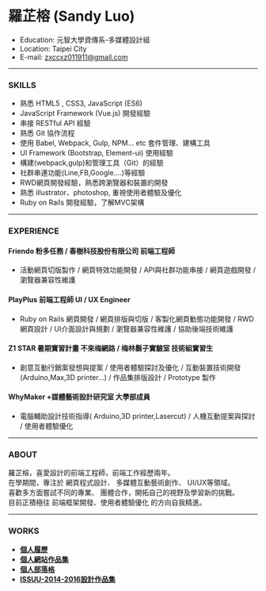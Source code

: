 # 羅芷榕 (Sandy Luo)
- Education: 元智大學資傳系-多媒體設計組
- Location: Taipei City
- E-mail: zxccxz011911@gmail.com

<hr>

### SKILLS
- 熟悉 HTML5 , CSS3, JavaScript (ES6)
- JavaScript Framework (Vue.js) 開發經驗
- 串接 RESTful API 經驗
- 熟悉 Git 協作流程
- 使用 Babel, Webpack, Gulp, NPM... etc 套件管理、建構工具
- UI Framework (Bootstrap, Element-ui) 使用經驗
- 構建(webpack,gulp)和管理工具（Git）的經驗
- 社群串連功能(Line,FB,Google....)等經驗
- RWD網頁開發經驗，熟悉跨瀏覽器和裝置的開發
- 熟悉 illustrator、photoshop, 重視使用者體驗及優化
- Ruby on Rails 開發經驗，了解MVC架構
<hr>

### EXPERIENCE

#### Friendo 粉多任務 / 春樹科技股份有限公司 前端工程師
-  活動網頁切版製作 / 網頁特效功能開發 / API與社群功能串接 / 網頁遊戲開發 / 瀏覽器兼容性維護 

#### PlayPlus 前端工程師 UI / UX Engineer
-  Ruby on Rails 網頁開發 / 網頁排版與切版 / 客製化網頁動態功能開發 / RWD網頁設計 / UI介面設計與規劃
 / 瀏覽器兼容性維護 / 協助後端技術維護

#### Z1 STAR 暑期實習計畫 不來梅網路 / 梅林鬍子實驗室  技術組實習生
-  創意互動行銷案發想與提案  / 使用者體驗探討及優化 / 互動裝置技術開發(Arduino,Max,3D printer...) / 作品集排版設計 /
Prototype 製作

#### WhyMaker +媒體藝術設計研究室  大學部成員
-  電腦輔助設計技術指導( Arduino,3D printer,Lasercut) / 人機互動提案與探討 / 使用者體驗優化

<hr>

### ABOUT
羅芷榕，喜愛設計的前端工程師，前端工作經歷兩年。<br>
在學期間，專注於 網頁程式設計、 多媒體互動藝術創作、 UI/UX等領域。<br>
喜歡多方面嘗試不同的專業、 團體合作，開拓自己的視野及學習新的挑戰。<br>
目前正積極往 前端框架開發、使用者體驗優化 的方向自我精進。

<hr>

### WORKS
- <a href="https://zxccxz0119.github.io/resume-web.jpg" target="_blank"><B>個人履歷</B></a> <BR>
- <a href="https://zxccxz0119.github.io/" target="_blank"><B>個人網站作品集</B></a> <BR>
- <a href="https://medium.com/@ss830119" target="_blank"><B>個人部落格</B></a> <BR>
- <a href="https://issuu.com/sandylo0119/docs/profolio______" target="_blank"><B>ISSUU-2014-2016設計作品集</B></a> <BR>




